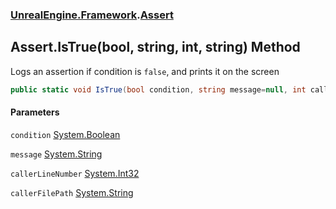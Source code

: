 ### [UnrealEngine.Framework](./UnrealEngine-Framework.md 'UnrealEngine.Framework').[Assert](./UnrealEngine-Framework-Assert.md 'UnrealEngine.Framework.Assert')
## Assert.IsTrue(bool, string, int, string) Method
Logs an assertion if condition is `false`, and prints it on the screen  
```csharp
public static void IsTrue(bool condition, string message=null, int callerLineNumber=0, string callerFilePath=null);
```
#### Parameters
<a name='UnrealEngine-Framework-Assert-IsTrue(bool_string_int_string)-condition'></a>
`condition` [System.Boolean](https://docs.microsoft.com/en-us/dotnet/api/System.Boolean 'System.Boolean')  
  
<a name='UnrealEngine-Framework-Assert-IsTrue(bool_string_int_string)-message'></a>
`message` [System.String](https://docs.microsoft.com/en-us/dotnet/api/System.String 'System.String')  
  
<a name='UnrealEngine-Framework-Assert-IsTrue(bool_string_int_string)-callerLineNumber'></a>
`callerLineNumber` [System.Int32](https://docs.microsoft.com/en-us/dotnet/api/System.Int32 'System.Int32')  
  
<a name='UnrealEngine-Framework-Assert-IsTrue(bool_string_int_string)-callerFilePath'></a>
`callerFilePath` [System.String](https://docs.microsoft.com/en-us/dotnet/api/System.String 'System.String')  
  
